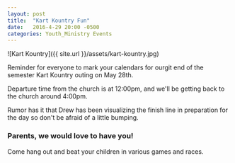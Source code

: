 ```yaml
---
layout: post
title:  "Kart Kountry Fun"
date:   2016-4-29 20:00 -0500
categories: Youth_Ministry Events
---
```


![Kart Kountry]({{ site.url }}/assets/kart-kountry.jpg)

Reminder for everyone to mark your calendars for ourgit  end of the semester Kart Kountry outing on May 28th.

Departure time from the church is at 12:00pm, and we'll be getting back to the church around 4:00pm.

Rumor has it that Drew has been visualizing the finish line in preparation for the day so don't be afraid of a little bumping.

### Parents, we would love to have you! 

Come hang out and beat your children in various games and races.